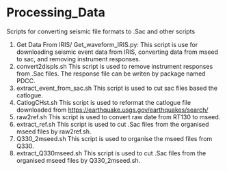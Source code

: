 # Processing_Data
Scripts for converting seismic file formats to .Sac and other scripts

1. Get Data From IRIS/
  Get_waveform_IRIS.py: This script is use for downloading seismic event data from IRIS, converting data from mseed to sac, and removing instrument responses.
2. convert2displs.sh
  This script is used to remove instrument responses from .Sac files.
  The response file can be writen by package named PDCC.
3. extract_event_from_sac.sh
  This script is used to cut sac files based the catlogue.
4. CatlogCHst.sh
  This script is used to reformat the catlogue file downloaded from https://earthquake.usgs.gov/earthquakes/search/
5. raw2ref.sh
  This script is used to convert raw date from RT130 to mseed.
6. extract_ref.sh
  This script is used to cut .Sac files from the organised mseed files by raw2ref.sh.
7. Q330_2mseed.sh
  This script is used to organise the mseed files from Q330.
8. extract_Q330mseed.sh
  This script is used to cut .Sac files from the organised mseed files by Q330_2mseed.sh.
 
